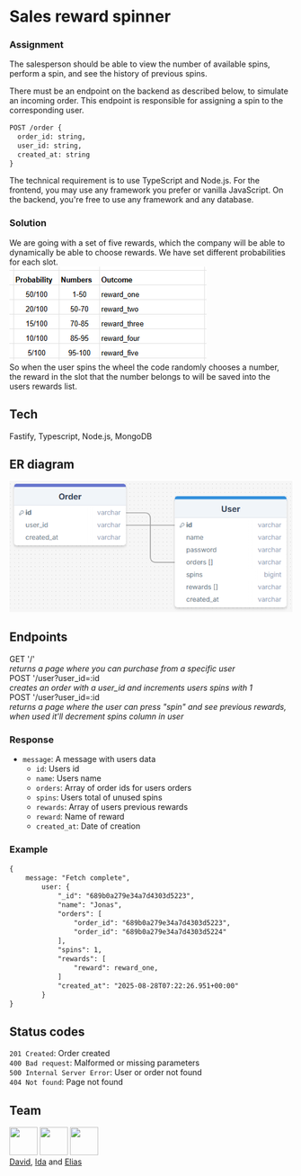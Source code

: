 # Sales reward spinner

### Assignment
The salesperson should be able to view the number of available spins, perform a spin, and see the history of previous spins.

There must be an endpoint on the backend as described below, to simulate an incoming order.
This endpoint is responsible for assigning a spin to the corresponding user.
```
POST /order {
  order_id: string,
  user_id: string,
  created_at: string
}
```
The technical requirement is to use TypeScript and Node.js.
For the frontend, you may use any framework you prefer or vanilla JavaScript.
On the backend, you're free to use any framework and any database.

### Solution
We are going with a set of five rewards, which the company will be able to dynamically be able to choose rewards. We have set different probabilities for each slot.  
![probability vs outcome table](image-1.png)  
So when the user spins the wheel the code randomly chooses a number, the reward in the slot that the number belongs to will be saved into the users rewards list. 

## Tech
Fastify, Typescript, Node.js, MongoDB

## ER diagram 
![er-diagram](image-2.png)

## Endpoints
GET '/'  
_returns a page where you can purchase from a specific user_  
POST '/user?user_id=:id  
_creates an order with a user_id and increments users spins with 1_  
POST '/user?user_id=:id  
_returns a page where the user can press "spin" and see previous rewards, when used it'll decrement spins column in user_  


### Response
- ```message```: A message with users data
    + ```id```: Users id
    + ```name```: Users name
    + ```orders```: Array of order ids for users orders
    + ```spins```: Users total of unused spins
    + ```rewards```: Array of users previous rewards
    + ```reward```: Name of reward
    + ```created_at```: Date of creation

### Example
```
{
    message: "Fetch complete",
        user: {
            "_id": "689b0a279e34a7d4303d5223",
            "name": "Jonas",
            "orders": [
                "order_id": "689b0a279e34a7d4303d5223",
                "order_id": "689b0a279e34a7d4303d5224"
            ],
            "spins": 1,
            "rewards": [
                "reward": reward_one,
            ]
            "created_at": "2025-08-28T07:22:26.951+00:00"
        }
}
```
## Status codes
```201 Created```: Order created  
```400 Bad request```: Malformed or missing parameters  
```500 Internal Server Error```: User or order not found  
```404 Not found```: Page not found


## Team
<img src="https://avatars.githubusercontent.com/u/117070056?v=4" width="50" height="50">   <img src="https://avatars.githubusercontent.com/u/180587803?v=4" width="50" height="50">  <img src="https://avatars.githubusercontent.com/u/180266163?v=4" width="50" height="50">   
[David](https://github.com/DavidDyberg), [Ida](https://github.com/Chokladglasyr) and [Elias](https://github.com/Elias-Larsson)